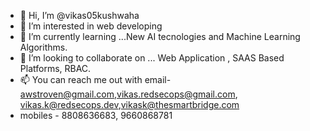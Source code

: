 - 👋 Hi, I’m @vikas05kushwaha
- 👀 I’m interested in web developing
- 🌱 I’m currently learning ...New AI tecnologies and Machine Learning Algorithms.
- 💞️ I’m looking to collaborate on ... Web Application , SAAS Based Platforms, RBAC.
- 📫 You can reach me out with email- awstroven@gmail.com,vikas.redsecops@gmail.com, vikas.k@redsecops.dev,vikask@thesmartbridge.com
- mobiles -  8808636683, 9660868781
<!---
vikas05kushwaha/vikas05kushwaha is a ✨ special ✨ repository because its `README.md` (this file) appears on your GitHub profile.
You can click the Preview link to take a look at your changes.
--->

